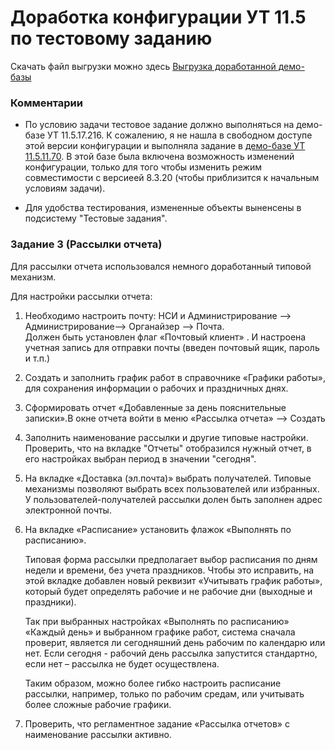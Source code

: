   # Доработка конфигурации УТ 11.5 по тестовому заданию
  
  Скачать файл выгрузки можно здесь [Выгрузка доработанной демо-базы](https://github.com/Bedrysheva/TasksInManagmentTrading/releases/tag/v1)

  ### Комментарии

  * По условию задачи тестовое задание должно выполняться на демо-базе УТ 11.5.17.216. К сожалению, я не нашла в свободном доступе этой 
	версии конфигурации и выполняла задание в [демо-базе УТ 11.5.11.70](https://its.1c.ru/download/utovio11.5.11/). В этой базе была включена возможность 
	изменений конфигурации, только для того чтобы изменить режим совместимости с версиеей 8.3.20 (чтобы приблизится к начальным условиям задачи). 
	
   * Для удобства тестирования, измененные объекты выненсены в подсистему "Тестовые задания". 

 ### Задание 3 (Рассылки отчета)
 Для рассылки отчета использовался немного доработанный типовой механизм. 

 Для настройки рассылки отчета:
1.	Необходимо настроить почту: НСИ и Администрирование --> Администрирование--> Органайзер --> Почта.  
Должен быть установлен флаг «Почтовый клиент» . И настроена  учетная запись для отправки почты (введен почтовый ящик,  пароль и т.п.)
	
2.	Создать и заполнить  график работ в справочнике «Графики работы»,  для сохранения информации о рабочих и праздничных днях.

3.	Сформировать отчет «Добавленные  за день  пояснительные записки».В окне отчета войти в меню «Рассылка отчета» --> Создать 

4.	Заполнить наименование рассылки и другие типовые настройки. Проверить, что на вкладке "Отчеты" отобразился нужный отчет,
	в его настройках выбран период в значении "сегодня". 
	
5.	На вкладке «Доставка  (эл.почта)» выбрать получателей.  Типовые  механизмы позволяют выбрать всех пользователей или избранных. 
	У пользователей-получателей рассылки долен быть заполнен адрес электронной почты.
	
6.	На вкладке «Расписание» установить флажок «Выполнять по расписанию».  
	
	Типовая форма рассылки предполагает выбор расписания по 
	дням недели и времени, без учета  праздников.  Чтобы это исправить,  на этой вкладке добавлен новый реквизит  «Учитывать график работы», 
	который будет определять  рабочие и не рабочие дни (выходные и праздники).  
	
	Так при выбранных настройках «Выполнять
	по расписанию» «Каждый день» и выбранном графике работ,  система  сначала проверит,  является ли сегодняшний день рабочим 
	по календарю или нет. Если сегодня - рабочий день  рассылка запустится стандартно, если нет – рассылка не будет осуществлена.
	
	Таким образом, можно более гибко настроить расписание рассылки, например, только по рабочим средам, или учитывать
	более сложные рабочие графики.
	
7.	Проверить, что регламентное задание «Рассылка отчетов» с наименование рассылки активно.

